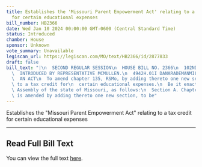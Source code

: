 ```yaml
---
title: Establishes the 'Missouri Parent Empowerment Act' relating to a tax credit
  for certain educational expenses
bill_number: HB2366
date: Wed Jan 10 2024 00:00:00 GMT-0600 (Central Standard Time)
status: Introduced
chamber: House
sponsor: Unknown
vote_summary: Unavailable
legiscan_url: https://legiscan.com/MO/text/HB2366/id/2877833
draft: false
bill_text: "|\n  SECOND REGULAR SESSION\n  HOUSE BILL NO. 2366\n  102ND GENERAL ASSEMBLY\n\
  \  INTRODUCED BY REPRESENTATIVE MCMULLEN.\n  4942H.01I DANARADEMANMILLER,ChiefClerk\n\
  \  AN ACT\n  To amend chapter 135, RSMo, by adding thereto one new section relating\
  \ to a tax credit for\n  certain educational expenses.\n  Be it enacted by the General\
  \ Assembly of the state of Missouri, as follows:\n  Section A. Chapter 135, RSMo,\
  \ is amended by adding thereto one new section, to be"
---
```

Establishes the "Missouri Parent Empowerment Act" relating to a tax credit for certain educational expenses

---

## Read Full Bill Text

You can view the full text [here](https://legiscan.com/MO/text/HB2366/id/2877833).
